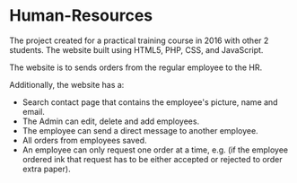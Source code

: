 # Human-Resources

The project created for a practical training course in 2016 with other 2 students.
The website built using HTML5, PHP, CSS, and JavaScript.  

The website is to sends orders from the regular employee to the HR.

Additionally, the website has a: 
- Search contact page that contains the employee's picture, name and email. 
- The Admin can edit, delete and add employees. 
- The employee can send a direct message to another employee. 
- All orders from employees saved. 
- An employee can only request one order at a time, e.g. (if the employee ordered ink that request has to be either accepted or rejected to order extra paper).

